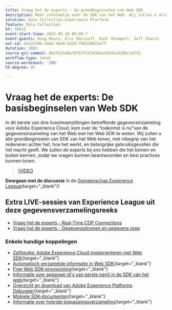 ```yaml
---
title: Vraag het de experts - De grondbeginselen van Web SDK
description: Meer informatie over de SDK van het Web. Wij zullen u alle grondbeginselen van SDK van het Web tonen, met inbegrip van het redeneren achter het, hoe het werkt, en belangrijke gebruiksgevallen die het macht geeft.
solution: Data Collection,Experience Platform
feature: Data Collection
kt: 10412
event-start-time: 2022-05-26 09:00-7
event-guests: Doug Moore, Eric Matisoff, Rudi Shumpert, Jeff Chasin
exl-id: b2ea730b-d4ad-4be0-b229-7063369cba7f
duration: 3863
source-git-commit: 0b2f63198af8767f24783dbafd244c9398c24f33
workflow-type: tm+mt
source-wordcount: '208'
ht-degree: 0%

---
```


# Vraag het de experts: De basisbeginselen van Web SDK

In dit eerste van drie livestreamzittingen betreffende gegevensinzameling voor Adobe Experience Cloud, kom over de &quot;toekomst is nu&quot;van de gegevensinzameling van het Web met het Web SDK te weten. Wij zullen u alle grondbeginselen van SDK van het Web tonen, met inbegrip van het redeneren achter het, hoe het werkt, en belangrijke gebruiksgevallen die het macht geeft. We zullen de experts bij ons hebben die het binnen en buiten kennen, zodat we vragen kunnen beantwoorden en best practices kunnen tonen.

>[!VIDEO](https://video.tv.adobe.com/v/343335/?quality=12&learn=on)

**Doorgaan met de discussie** in de [Gemeenschap Experience League](https://experienceleaguecommunities.adobe.com/t5/adobe-experience-platform-launch/experience-league-live-post-session-discussion-the-basics-of-web/m-p/454159#M283){target="_blank"}!

## Extra LIVE-sessies van Experience League uit deze gegevensverzamelingsreeks

* [Vraag het de experts - Real-Time CDP Connections](exl-live-episode-06-23-22.md)
* [Vraag het de experts - Gegevensstromen en gegevens prep](exl-live-episode-07-21-22.md)

### Enkele handige koppelingen

* [Zelfstudie: Adobe Experience Cloud implementeren met Web SDK](https://experienceleague.adobe.com/docs/platform-learn/implement-web-sdk/overview.html){target="_blank"}
* [Automatisch verzamelde informatie in Web SDK](https://experienceleague.adobe.com/docs/experience-platform/edge/data-collection/automatic-information.html?lang=en){target="_blank"}
* [Free Web SDK-provisioning](https://adobe.ly/websdkaccess){target="_blank"}
* [Informatie over apparaat-id&#39;s van eerste partij in de SDK van het web](https://experienceleague.adobe.com/docs/experience-platform/edge/identity/first-party-device-ids.html){target="_blank"}
* [Overzicht en download van Adobe Experience Platforms Debugger](https://experienceleague.adobe.com/docs/platform-learn/data-collection/debugger/overview.html?lang=en){target="_blank"}
* [Mobiele SDK-documenten](https://developer.adobe.com/client-sdks/documentation/){target="_blank"}
* [Informatie over hybride toepassingsverzameling](https://experienceleague.adobe.com/docs/mobile-services/ios/sdk-reference-ios/hybrid-app.html){target="_blank"}

